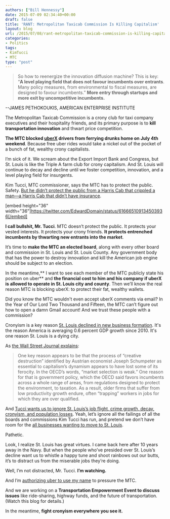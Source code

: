 ```yaml
---
authors: ["Bill Hennessy"]
date: 2015-07-09 02:34:40+00:00
draft: false
title: 'RANT: Metropolitan Taxicab Commission Is Killing Capitalism'
layout: blog
url: /2015/07/08/rant-metropolitan-taxicab-commission-is-killing-capitalism/
categories:
- Politics
tags:
- KimTucci
- MTC
type: "post"
---
```


> So how to reenergize the innovation diffusion machine? This is key: “**A level playing field that does not favour incumbents over entrants**. Many policy measures, from environmental to fiscal measures, are designed to favour incumbents.” **More entry through startups and more exit by uncompetitive incumbents.**



--JAMES PETHOKOUKIS, AMERICAN ENTERPRISE INSTITUTE

The Metropolitan Taxicab Commission is a crony club for taxi company executives and their hospitality friends, and its primary purpose is to **kill transportation innovation** and thwart price competition.

**The MTC blocked [uberX](https://petition.uber.org/stl/) drivers from ferrying drunks home on July 4th weekend**. Because free uber rides would take a nickel out of the pocket of a bunch of fat, wealthy crony capitalists.

I’m sick of it. We scream about the Export Import Bank and Congress, but St. Louis is like the Triple A farm club for crony capitalism. And St. Louis will continue to decay and decline until we foster competition, innovation, and a level playing field for insurgents.

Kim Tucci, MTC commissioner, says the MTC has to protect the public. Safety. [But he didn’t protect the public from a Harris Cab that crippled a man—a Harris Cab that didn’t have insurance](https://stlouis.cbslocal.com/2015/07/06/crash-in-uninsured-taxicab-fuels-more-taxicab-commission-controversy/).   




[embed height="36" width="36"]https://twitter.com/EdwardDomain/status/616665109134503936[/embed]





**I call bullshit, Mr. Tucci**. MTC doesn’t protect the public. It protects your vested interests. It protects your crony friends. **It protects entrenched incumbents by thwarting new entrants into the market**.

It’s time to **make the MTC an elected board**, along with every other board and commission in St. Louis and St. Louis County. Any government body that has the power to destroy innovation and kill the American job engine should be subject to an election. 

In the meantime,** I want to see each member of the MTC publicly state his position on uber** and **the financial cost to him and his company if uberX is allowed to operate in St. Louis city and county**. Then we’ll know the real reason MTC is blocking uberX: to protect their fat, wealthy wallets.   
  
Did  you know the MTC wouldn't even accept uberX comments via email? In the Year of Our Lord Two Thousand and Fifteen, the MTC can’t figure out how to open a damn Gmail account! And we trust these people with a commission? 

Cronyism is a key reason [St. Louis declined in new business formation](https://www.bizjournals.com/stlouis/blog/biznext/2015/06/st-louis-slips-in-latest-startup-activity-ranking.html). It's the reason America is averaging 0.6 percent GDP growth since 2010. It's one reason St. Louis is a dying city. 

As [the Wall Street Journal explains](https://blogs.wsj.com/economics/2015/07/06/oecd-broken-diffusion-machine-is-slowing-productivity/):



> One key reason appears to be that the process of “creative destruction” identified by Austrian economist Joseph Schumpeter as essential to capitalism’s dynamism appears to have lost some of its ferocity. In the OECD’s words, “market selection is weak.” One reason for that is government policy, which the OECD said favors incumbents across a whole range of areas, from regulations designed to protect the environment, to taxation. As a result, older firms that suffer from low productivity growth endure, often “trapping” workers in jobs for which they are over qualified.  




And [Tucci wants us to ignore St. Louis’s job flight, crime growth, decay, cronyism, and population losses](https://news.stlpublicradio.org/post/st-louis-civic-pride-campaign-aims-make-residents-ambassadors-region). Yeah, let’s ignore all the failings of all the boards and commissions Kim Tucci has run, and pretend we don’t have room for the [all businesses wanting to move to St. Louis](https://www.stltoday.com/business/local/st-louis-has-a-jobs-problem/article_fe9a7ae0-832c-590e-b14f-402541d7c96d.html).

Pathetic.

Look, I realize St. Louis has great virtues. I came back here after 10 years away in the Navy. But when the people who’ve presided over St. Louis’s decline want us to whistle a happy tune and shoot rainbows out our butts, it’s to distract us from the miserable jobs they’re doing.

Well, I’m not distracted, Mr. Tucci. **I’m watching.**

And I’m [authorizing uber to use my name](https://petition.uber.org/stl/) to pressure the MTC.

And we are working on a **Transportation Empowerment Event to discuss issues** like ride-sharing, highway funds, and the future of transportation. (Watch this blog for details.)

In the meantime, **fight cronyism everywhere you see it.**
